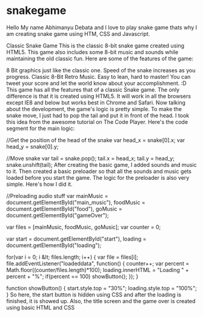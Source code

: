 # snakegame
Hello My name Abhimanyu Debata and I love to play snake game thats why I am creating snake 
game using HTM, CSS and Javascript.

Classic Snake Game
This is the classic 8-bit snake game created using HTML5. This game also includes some 8-bit music and sounds while maintaining the old classic fun. Here are some of the features of the game:

8 Bit graphics just like the classic one.
Speed of the snake increases as you progress.
Classic 8-Bit Retro Music.
Easy to lean, hard to master!
You can tweet your score and let the world know about your accomplishment. :D
This game has all the features that of a classic Snake game. The only difference is that it is created using HTML5. It will work in all the browsers except IE8 and below but works best in Chrome and Safari. Now talking about the development, the game's logic is pretty simple. To make the snake move, I just had to pop the tail and put it in front of the head. I took this idea from the awesome tutorial on The Code Player. Here's the code segment for the main logic:

//Get the position of the head of the snake
var head_x = snake[0].x;
var head_y = snake[0].y;

//Move snake
var tail = snake.pop();
tail.x = head_x;
tail.y = head_y;
snake.unshift(tail);
After creating the basic game, I added sounds and music to it. Then created a basic preloader so that all the sounds and music gets loaded before you start the game. The logic for the preloader is also very simple. Here's how I did it.

//Preloading audio stuff
var mainMusic = document.getElementById("main_music"),
  	foodMusic = document.getElementById("food"), 
		goMusic = document.getElementById("gameOver");

var files = [mainMusic, foodMusic, goMusic];
var counter = 0;

var start = document.getElementById("start"),
		loading = document.getElementById("loading");

for(var i = 0; i &amp;lt; files.length; i++) {
	var file = files[i];
	file.addEventListener("loadeddata", function() {
		counter++;
		var percent = Math.floor((counter/files.length)*100);
		loading.innerHTML = "Loading " + percent + "%";
		if(percent == 100) showButton();
	});
}

function showButton() {
	start.style.top = "30%";
	loading.style.top = "100%";
}
So here, the start button is hidden using CSS and after the loading is finished, it is showed up. Also, the title screen and the game over is created using basic HTML and CSS
